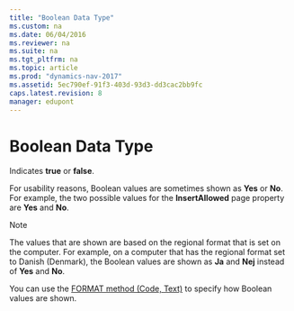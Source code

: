 ```yaml
---
title: "Boolean Data Type"
ms.custom: na
ms.date: 06/04/2016
ms.reviewer: na
ms.suite: na
ms.tgt_pltfrm: na
ms.topic: article
ms.prod: "dynamics-nav-2017"
ms.assetid: 5ec790ef-91f3-403d-93d3-dd3cac2bb9fc
caps.latest.revision: 8
manager: edupont
---
```

# Boolean Data Type
Indicates **true** or **false**.  
  
 For usability reasons, Boolean values are sometimes shown as **Yes** or **No**. For example, the two possible values for the **InsertAllowed** page property are **Yes** and **No**.  
  
> [!NOTE]  
>  The values that are shown are based on the regional format that is set on the computer. For example, on a computer that has the regional format set to Danish \(Denmark\), the Boolean values are shown as **Ja** and **Nej** instead of **Yes** and **No**.  
  
 You can use the [FORMAT method \(Code, Text\)](../methods/devenv-FORMAT-method-Code-Text.md) to specify how Boolean values are shown.